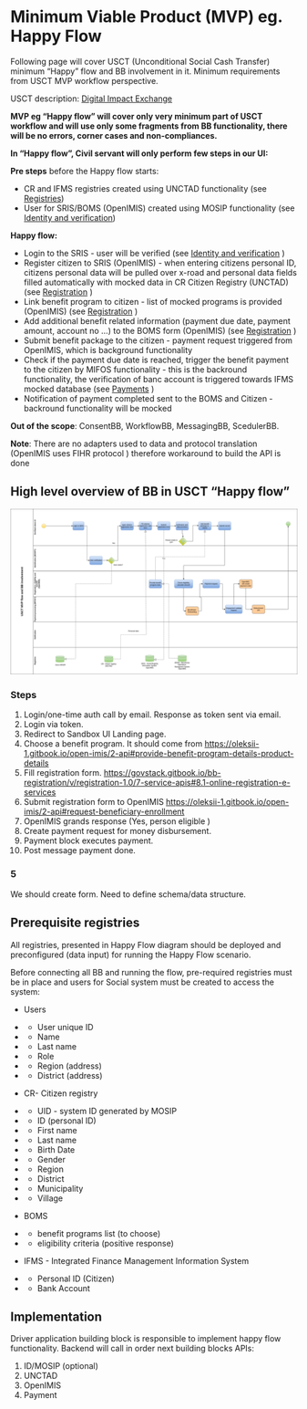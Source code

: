# Minimum Viable Product (MVP) eg. Happy Flow

Following page will cover USCT  (Unconditional Social Cash Transfer) minimum “Happy” flow and BB involvement in it. Minimum requirements from USCT MVP workflow perspective.

USCT description: [Digital Impact Exchange](https://solutions.dial.community/use_cases/unconditional_social_cash_transf) 


**MVP eg “Happy flow” will cover only very minimum part of USCT workflow and will use only some fragments from BB functionality, there will be no errors, corner cases and non-compliances.** 

**In “Happy flow”, Civil servant will only perform few steps in our UI:**

**Pre steps** before the Happy flow starts:

* CR and IFMS registries created using UNCTAD functionality (see [Registries](https://govstack-global.atlassian.net/wiki/spaces/DEMO/pages/179208267/Registries))
* User for SRIS/BOMS (OpenIMIS) created using MOSIP functionality (see  [Identity and verification](https://govstack-global.atlassian.net/wiki/spaces/DEMO/pages/179896365/Identity+and+verification))

**Happy flow:**

* Login to the SRIS - user will be verified (see [Identity and verification](https://govstack-global.atlassian.net/wiki/spaces/DEMO/pages/179896365/Identity+and+verification) )
* Register citizen to SRIS (OpenIMIS) - when entering citizens personal ID, citizens personal data will be pulled over x-road and personal data fields filled automatically with mocked data in CR Citizen Registry (UNCTAD) (see [Registration](https://govstack-global.atlassian.net/wiki/spaces/DEMO/pages/179601480/Registration) ) 
* Link benefit program to citizen - list of mocked programs is provided (OpenIMIS) (see  [Registration](https://govstack-global.atlassian.net/wiki/spaces/DEMO/pages/179601480/Registration) )
* Add additional benefit related information (payment due date, payment amount, account no …) to the BOMS form (OpenIMIS) (see  [Registration](https://govstack-global.atlassian.net/wiki/spaces/DEMO/pages/179601480/Registration) )
* Submit benefit package to the citizen - payment request triggered from OpenIMIS, which is background functionality
* Check if the payment due date is reached, trigger the benefit payment to the citizen by MIFOS functionality - this is the backround functionality, the verification of banc account is triggered towards IFMS mocked database (see [Payments](https://govstack-global.atlassian.net/wiki/spaces/DEMO/pages/179568721/Payments) )
* Notification of payment completed sent to the BOMS and Citizen - backround functionality will be mocked
  
 
**Out of the scope**: ConsentBB, WorkflowBB, MessagingBB, ScedulerBB.

**Note**: There are no adapters used to data and protocol translation (OpenIMIS uses FIHR protocol ) therefore workaround to build the API is done



## High level overview of BB in USCT “Happy flow” 

![Happy-flow](.gitbook/assets/happy-flow.png)

### Steps

1. Login/one-time auth call by email. Response as token sent via email.
2. Login via token.
3. Redirect to Sandbox UI Landing page. 
4. Choose a benefit program. It should come from https://oleksii-1.gitbook.io/open-imis/2-api#provide-benefit-program-details-product-details
5. Fill registration form. https://govstack.gitbook.io/bb-registration/v/registration-1.0/7-service-apis#8.1-online-registration-e-services
6. Submit registration form to OpenIMIS https://oleksii-1.gitbook.io/open-imis/2-api#request-beneficiary-enrollment
7. OpenIMIS grands response (Yes, person eligible ) 
8. Create payment request for money disbursement.
9. Payment block executes payment. 
10. Post message payment done.

### 5
We should create form. Need to define schema/data structure. 


## Prerequisite registries
All registries, presented in Happy Flow diagram should be deployed and preconfigured (data input) for running the Happy Flow scenario.  

Before connecting all BB and running the flow, pre-required registries must be in place and users for Social system must be created to access the system:
* Users

* * User unique ID
* * Name
* * Last name
* * Role
* * Region (address)
* * District (address)

* CR- Citizen registry
* * UID - system ID generated by MOSIP
* * ID (personal ID)
* * First name
* * Last name
* * Birth Date
* * Gender
* * Region
* * District
* * Municipality
* * Village

* BOMS
* * benefit programs list (to choose)
* * eligibility criteria (positive response)

* IFMS - Integrated Finance Management Information System
* * Personal ID (Citizen)
* * Bank Account

## Implementation
Driver application building block is responsible to implement happy flow functionality.
Backend will call in order next building blocks APIs:
1. ID/MOSIP (optional)
2. UNCTAD
3. OpenIMIS
4. Payment